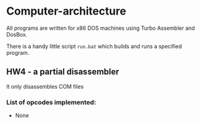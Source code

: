 # Computer-architecture
All programs are written for x86 DOS machines using Turbo Assembler and DosBox.

There is a handy little script `run.bat` which builds and runs a specified program.

## HW4 - a partial disassembler
It only disassembles COM files

### List of opcodes implemented:
* None
